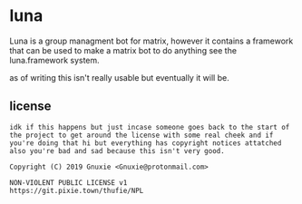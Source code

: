 # luna

Luna is a group managment bot for matrix, however it contains a framework that can be used to make a matrix bot to do anything 
see the luna.framework system.

as of writing this isn't really usable but eventually it will be.
## license
    idk if this happens but just incase someone goes back to the start of the project to get around the license with some real cheek and if you're doing that hi but everything has copyright notices attatched also you're bad and sad because this isn't very good.

    Copyright (C) 2019 Gnuxie <Gnuxie@protonmail.com>

	NON-VIOLENT PUBLIC LICENSE v1
	https://git.pixie.town/thufie/NPL

